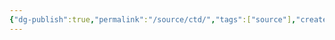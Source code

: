 ```yaml
---
{"dg-publish":true,"permalink":"/source/ctd/","tags":["source"],"created":"2025-08-20T11:21:27.424+09:00","updated":"2025-08-21T12:38:50.121+09:00"}
---
```


